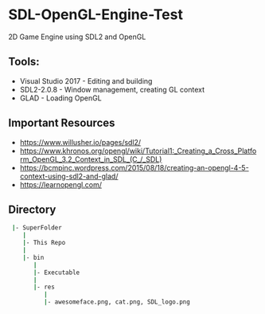 # SDL-OpenGL-Engine-Test
2D Game Engine using SDL2 and OpenGL

## Tools:
 * Visual Studio 2017 - Editing and building
 * SDL2-2.0.8 - Window management, creating GL context
 * GLAD - Loading OpenGL

## Important Resources
 * https://www.willusher.io/pages/sdl2/
 * https://www.khronos.org/opengl/wiki/Tutorial1:_Creating_a_Cross_Platform_OpenGL_3.2_Context_in_SDL_(C_/_SDL)
 * https://bcmpinc.wordpress.com/2015/08/18/creating-an-opengl-4-5-context-using-sdl2-and-glad/
 * https://learnopengl.com/
 
## Directory
```bash
 |- SuperFolder
    |
    |- This Repo
    |
    |- bin
       |
       |- Executable
       | 
       |- res
          |
          |- awesomeface.png, cat.png, SDL_logo.png
```
